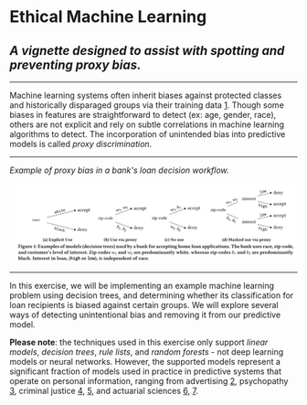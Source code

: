 # Ethical Machine Learning
## _A vignette designed to assist with spotting and preventing proxy bias._

----------------------------------

Machine learning systems often inherit biases against protected classes and historically disparaged groups via their training data [1](https://arxiv.org/pdf/1707.08120.pdf). Though some biases in features are straightforward to detect (ex: age, gender, race), others are not explicit and rely on subtle correlations in machine learning algorithms to detect. The incorporation of unintended bias into predictive models is called _proxy discrimination_.

---------------------

_Example of proxy bias in a bank's loan decision workflow._

![](ethical_bias.JPG)

---------------------

In this exercise, we will be implementing an example machine learning problem using decision trees, and determining whether its classification for loan recipients is biased against certain groups. We will explore several ways of detecting unintentional bias and removing it from our predictive model.

**Please note**: the techniques used in this exercise only support _linear models_, _decision trees_, _rule lists_, and _random forests_ - not deep learning models or neural networks. However, the supported models represent a significant fraction of models used in practice in predictive systems that operate on personal information, ranging from advertising [2](http://www.bing.com), psychopathy [3](http://www.bing.com), criminal justice [4](http://www.bing.com), [5](http://www.bing.com), and actuarial sciences [6](http://www.bing.com), [7](http://www.bing.com).

